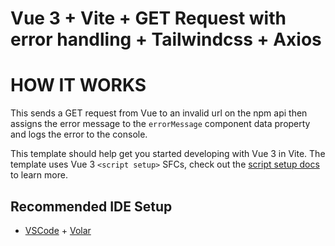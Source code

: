 # Vue 3 + Vite +  GET Request with error handling + Tailwindcss + Axios


# HOW IT WORKS
This sends a GET request from Vue to an invalid url on the npm api then assigns the error message to the `errorMessage` component data property and logs the error to the console.

This template should help get you started developing with Vue 3 in Vite. The template uses Vue 3 `<script setup>` SFCs, check out the [script setup docs](https://v3.vuejs.org/api/sfc-script-setup.html#sfc-script-setup) to learn more.


## Recommended IDE Setup

- [VSCode](https://code.visualstudio.com/) + [Volar](https://marketplace.visualstudio.com/items?itemName=johnsoncodehk.volar)
